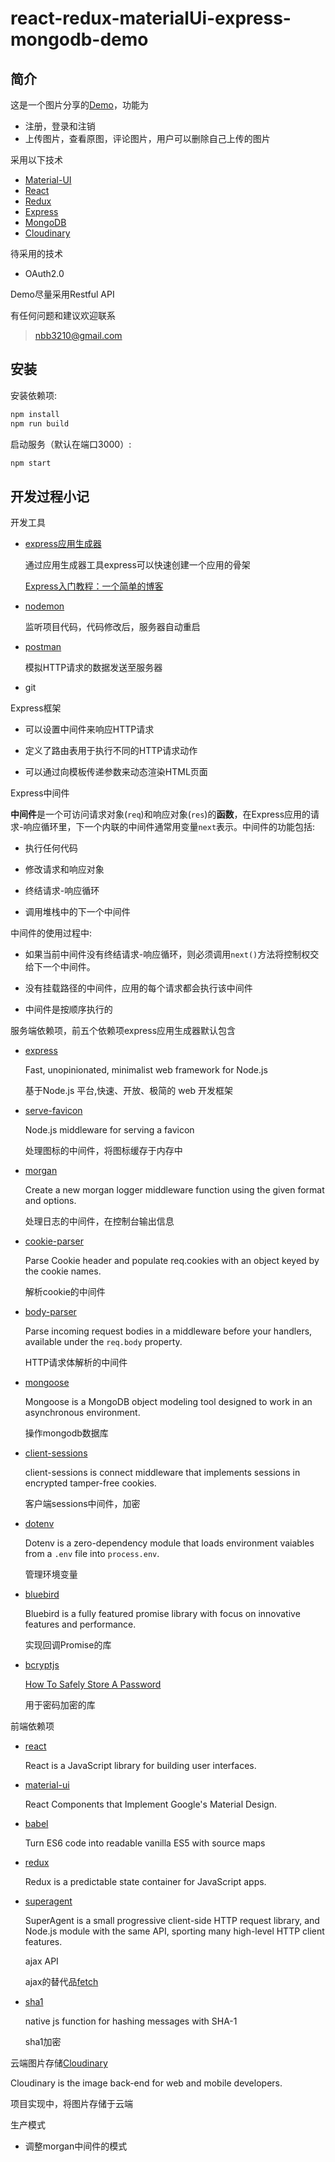 # react-redux-materialUi-express-mongodb-demo

## 简介

这是一个图片分享的[Demo](http://182.92.122.144:8888/)，功能为
* 注册，登录和注销
* 上传图片，查看原图，评论图片，用户可以删除自己上传的图片

采用以下技术
* [Material-UI](https://github.com/callemall/material-ui/)
* [React](https://facebook.github.io/react/)
* [Redux](https://github.com/reactjs/redux/)
* [Express](http://expressjs.com/)
* [MongoDB](https://www.mongodb.com/)
* [Cloudinary](http://cloudinary.com/)

待采用的技术
* OAuth2.0

Demo尽量采用Restful API

有任何问题和建议欢迎联系
> nbb3210@gmail.com

## 安装

安装依赖项:
```sh
npm install
npm run build
```

启动服务（默认在端口3000）:
```sh
npm start
```

## 开发过程小记

开发工具

* [express应用生成器](http://www.expressjs.com.cn/starter/generator.html)
  
  通过应用生成器工具express可以快速创建一个应用的骨架

  [Express入门教程：一个简单的博客](http://www.tuicool.com/articles/jueARjE)

* [nodemon](https://github.com/remy/nodemon)

  监听项目代码，代码修改后，服务器自动重启

* [postman](https://www.getpostman.com/)

  模拟HTTP请求的数据发送至服务器

* git 

Express框架

* 可以设置中间件来响应HTTP请求

* 定义了路由表用于执行不同的HTTP请求动作

* 可以通过向模板传递参数来动态渲染HTML页面

Express中间件

**中间件**是一个可访问请求对象(`req`)和响应对象(`res`)的**函数**，在Express应用的请求-响应循环里，下一个内联的中间件通常用变量`next`表示。中间件的功能包括:

* 执行任何代码

* 修改请求和响应对象

* 终结请求-响应循环

* 调用堆栈中的下一个中间件

中间件的使用过程中:

* 如果当前中间件没有终结请求-响应循环，则必须调用`next()`方法将控制权交给下一个中间件。

* 没有挂载路径的中间件，应用的每个请求都会执行该中间件

* 中间件是按顺序执行的

服务端依赖项，前五个依赖项express应用生成器默认包含

* [express](http://expressjs.com/)

  Fast, unopinionated, minimalist web framework for Node.js

  基于Node.js 平台,快速、开放、极简的 web 开发框架

* [serve-favicon](https://github.com/expressjs/serve-favicon)

  Node.js middleware for serving a favicon

  处理图标的中间件，将图标缓存于内存中

* [morgan](https://github.com/expressjs/morgan)

  Create a new morgan logger middleware function using the given format and options.

  处理日志的中间件，在控制台输出信息

* [cookie-parser](https://github.com/expressjs/cookie-parser)

  Parse Cookie header and populate req.cookies with an object keyed by the cookie names. 

  解析cookie的中间件

* [body-parser](https://github.com/expressjs/body-parser)

  Parse incoming request bodies in a middleware before your handlers, available under the `req.body` property.

  HTTP请求体解析的中间件

* [mongoose](https://github.com/Automattic/mongoose)

  Mongoose is a MongoDB object modeling tool designed to work in an asynchronous environment.

  操作mongodb数据库

* [client-sessions](https://github.com/mozilla/node-client-sessions)

  client-sessions is connect middleware that implements sessions in encrypted tamper-free cookies.

  客户端sessions中间件，加密

* [dotenv](https://github.com/motdotla/dotenv)

  Dotenv is a zero-dependency module that loads environment vaiables from a `.env` file into `process.env`.

  管理环境变量

* [bluebird](https://github.com/petkaantonov/bluebird)

  Bluebird is a fully featured promise library with focus on innovative features and performance.

  实现回调Promise的库

* [bcryptjs](https://github.com/dcodeIO/bcrypt.js)

  [How To Safely Store A Password](https://codahale.com/how-to-safely-store-a-password/)

  用于密码加密的库

前端依赖项

* [react](https://facebook.github.io/react/)

  React is a JavaScript library for building user interfaces.

* [material-ui](http://material-ui.com/)

  React Components that Implement Google's Material Design.

* [babel](https://github.com/babel/babel/tree/master/packages/babel)

  Turn ES6 code into readable vanilla ES5 with source maps

* [redux](http://redux.js.org/)

  Redux is a predictable state container for JavaScript apps.

* [superagent](https://github.com/visionmedia/superagent)

  SuperAgent is a small progressive client-side HTTP request library, and Node.js module with the same API, sporting many high-level HTTP client features.

  ajax API

  ajax的替代品[fetch](https://developer.mozilla.org/en/docs/Web/API/Fetch_API)

* [sha1](https://github.com/pvorb/node-sha1)

  native js function for hashing messages with SHA-1

  sha1加密

云端图片存储[Cloudinary](http://cloudinary.com/)

  Cloudinary is the image back-end for web and mobile developers.

  项目实现中，将图片存储于云端

生产模式

* 调整morgan中间件的模式